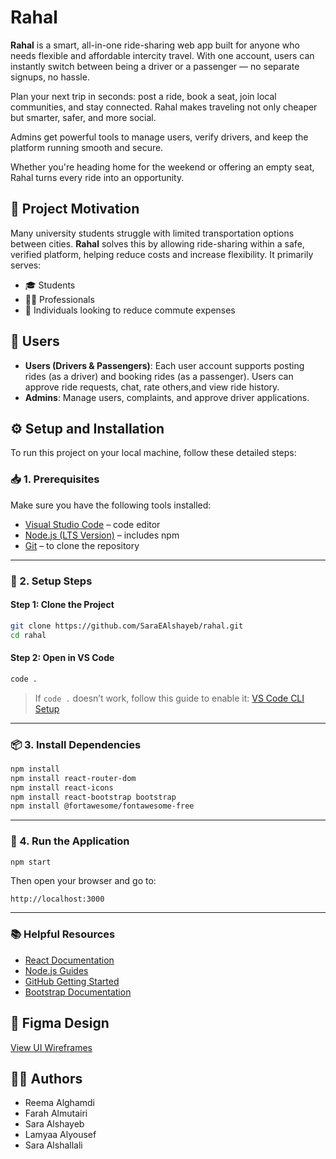 # Rahal

**Rahal** is a smart, all-in-one ride-sharing web app built for anyone who needs flexible and affordable intercity travel. With one account, users can instantly switch between being a driver or a passenger — no separate signups, no hassle.

Plan your next trip in seconds: post a ride, book a seat, join local communities, and stay connected. Rahal makes traveling not only cheaper but smarter, safer, and more social.

Admins get powerful tools to manage users, verify drivers, and keep the platform running smooth and secure.

Whether you're heading home for the weekend or offering an empty seat, Rahal turns every ride into an opportunity.

## 🚀 Project Motivation

Many university students struggle with limited transportation options between cities. **Rahal** solves this by allowing ride-sharing within a safe, verified platform, helping reduce costs and increase flexibility. It primarily serves:

- 🎓 Students
- 👩‍💼 Professionals
- 🚗 Individuals looking to reduce commute expenses

## 👥 Users

- **Users (Drivers & Passengers)**: Each user account supports posting rides (as a driver) and booking rides (as a passenger). Users can approve ride requests, chat, rate others,and view ride history.
- **Admins**: Manage users, complaints, and approve driver applications.

## ⚙️ Setup and Installation

To run this project on your local machine, follow these detailed steps:

### 📥 1. Prerequisites

Make sure you have the following tools installed:

- [Visual Studio Code](https://code.visualstudio.com/) – code editor
- [Node.js (LTS Version)](https://nodejs.org/) – includes npm
- [Git](https://git-scm.com/) – to clone the repository

---

### 🧪 2. Setup Steps

#### Step 1: Clone the Project

```bash
git clone https://github.com/SaraEAlshayeb/rahal.git
cd rahal
```

#### Step 2: Open in VS Code

```bash
code .
```

> If `code .` doesn’t work, follow this guide to enable it: [VS Code CLI Setup](https://code.visualstudio.com/docs/setup/windows#_launching-from-the-command-line)

---

### 📦 3. Install Dependencies

```bash
npm install
npm install react-router-dom
npm install react-icons
npm install react-bootstrap bootstrap
npm install @fortawesome/fontawesome-free
```

---

### 🚀 4. Run the Application

```bash
npm start
```

Then open your browser and go to:

```
http://localhost:3000
```

---

### 📚 Helpful Resources

- [React Documentation](https://react.dev/)
- [Node.js Guides](https://nodejs.dev/learn)
- [GitHub Getting Started](https://docs.github.com/en/get-started)
- [Bootstrap Documentation](https://getbootstrap.com/docs/)

## 🎨 Figma Design

[View UI Wireframes](https://www.figma.com/design/k3QKIAhjpatlG2pk0rtMuc/Responsive-Landing-Page-Design-%7C-Website-Home-Page-Design-%7C-Agency-Website-UI-Design--Community-?node-id=0-1&t=6JTZBZtIEEP0GNNm-1)

## 👩‍💻 Authors

- Reema Alghamdi
- Farah Almutairi
- Sara Alshayeb
- Lamyaa Alyousef
- Sara Alshallali
